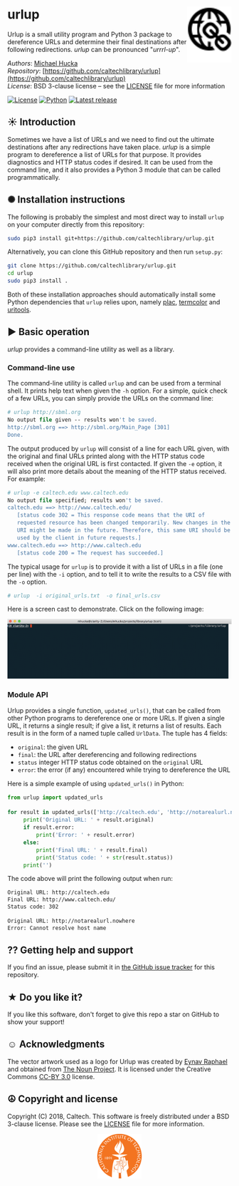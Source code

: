urlup<img width="100px" align="right" src=".graphics/noun_1581155_cc.svg">
=====

Urlup is a small utility program and Python 3 package to dereference URLs and determine their final destinations after following redirections.  _urlup_ can be pronounced "_urrrl-up_".

*Authors*:      [Michael Hucka](http://github.com/mhucka)<br>
*Repository*:   [https://github.com/caltechlibrary/urlup](https://github.com/caltechlibrary/urlup)<br>
*License*:      BSD 3-clause license &ndash; see the [LICENSE](LICENSE) file for more information

[![License](https://img.shields.io/badge/License-BSD%203--Clause-blue.svg?style=flat-square)](https://choosealicense.com/licenses/bsd-3-clause)
[![Python](https://img.shields.io/badge/Python-3.4+-brightgreen.svg?style=flat-square)](http://shields.io)
[![Latest release](https://img.shields.io/badge/Latest_release-1.1.0-b44e88.svg?style=flat-square)](http://shields.io)

☀ Introduction
-----------------------------

Sometimes we have a list of URLs and we need to find out the ultimate destinations after any redirections have taken place. _urlup_ is a simple program to dereference a list of URLs for that purpose.  It provides diagnostics and HTTP status codes if desired.  It can be used from the command line, and it also provides a Python 3 module that can be called programmatically.


✺ Installation instructions
---------------------------

The following is probably the simplest and most direct way to install `urlup` on your computer directly from this repository:
```sh
sudo pip3 install git+https://github.com/caltechlibrary/urlup.git
```

Alternatively, you can clone this GitHub repository and then run `setup.py`:
```sh
git clone https://github.com/caltechlibrary/urlup.git
cd urlup
sudo pip3 install .
```
Both of these installation approaches should automatically install some Python dependencies that `urlup` relies upon, namely [plac](https://pypi.python.org/pypi/plac), [termcolor](https://pypi.python.org/pypi/termcolor) and [uritools](https://pypi.org/project/uritools/).


▶︎ Basic operation
------------------

_urlup_ provides a command-line utility as well as a library.

### Command-line use

The command-line utility is called `urlup` and can be used from a terminal shell.  It prints help text when given the `-h` option.  For a simple, quick check of a few URLs, you can simply provide the URLs on the command line:

```csh
# urlup http://sbml.org
No output file given -- results won't be saved.
http://sbml.org ==> http://sbml.org/Main_Page [301]
Done.
```

The output produced by `urlup` will consist of a line for each URL given, with the original and final URLs printed along with the HTTP status code received when the original URL is first contacted.  If given the `-e` option, it will also print more details about the meaning of the HTTP status received.  For example:

```csh
# urlup -e caltech.edu www.caltech.edu
No output file specified; results won't be saved.
caltech.edu ==> http://www.caltech.edu/
   [status code 302 = This response code means that the URI of
   requested resource has been changed temporarily. New changes in the
   URI might be made in the future. Therefore, this same URI should be
   used by the client in future requests.]
www.caltech.edu ==> http://www.caltech.edu
   [status code 200 = The request has succeeded.]
```

The typical usage for `urlup` is to provide it with a list of URLs in a file (one per line) with the `-i` option, and to tell it to write the results to a CSV file with the `-o` option.

```csh
# urlup  -i original_urls.txt  -o final_urls.csv
```

Here is a screen cast to demonstrate. Click on the following image:

[![demo](.graphics/urlup-asciinema.png)](https://asciinema.org/a/KoUQHTVrzWpSK7aNL3P3TfhTF)


### Module API 

Urlup provides a single function, `updated_urls()`, that can be called from other Python programs to dereference one or more URLs.  If given a single URL, it returns a single result; if give a list, it returns a list of results.  Each result is in the form of a named tuple called `UrlData`.  The tuple has 4 fields:

* `original`: the given URL
* `final`: the URL after dereferencing and following redirections
* `status` integer HTTP status code obtained on the `original` URL
* `error`: the error (if any) encountered while trying to dereference the URL

Here is a simple example of using `updated_urls()` in Python:

```python
from urlup import updated_urls

for result in updated_urls(['http://caltech.edu', 'http://notarealurl.nowhere']):
     print('Original URL: ' + result.original)
     if result.error:
         print('Error: ' + result.error)
     else:
         print('Final URL: ' + result.final)
         print('Status code: ' + str(result.status))
     print('')
```

The code above will print the following output when run:

```
Original URL: http://caltech.edu
Final URL: http://www.caltech.edu/
Status code: 302

Original URL: http://notarealurl.nowhere
Error: Cannot resolve host name
```


⁇ Getting help and support
--------------------------

If you find an issue, please submit it in [the GitHub issue tracker](https://github.com/caltechlibrary/urlup/issues) for this repository.


★ Do you like it?
------------------

If you like this software, don't forget to give this repo a star on GitHub to show your support!


☺︎ Acknowledgments
-----------------------

The vector artwork used as a logo for Urlup was created by [Eynav Raphael](https://thenounproject.com/graphicool/) and obtained from [The Noun Project](https://thenounproject.com/term/url/1581155/).  It is licensed under the Creative Commons [CC-BY 3.0](https://creativecommons.org/licenses/by/3.0/) license.


☮︎ Copyright and license
---------------------

Copyright (C) 2018, Caltech.  This software is freely distributed under a BSD 3-clause license.  Please see the [LICENSE](LICENSE) file for more information.
    
<div align="center">
  <a href="https://www.caltech.edu">
    <img width="100" height="100" src=".graphics/caltech-round.svg">
  </a>
</div>
